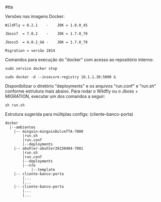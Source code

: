 #tta

Versões nas imagens Docker:

	WildFly = 8.2.1	   -	JDK = 1.8.0_45

	Jboss7  = 7.0.2    - 	JDK = 1.7.0_79
	
	Jboss5  = 4.0.2_GA -    JDK = 1.7.0_79
	
	Migration = versão 2014


Comandos para execução do "docker" com acesso ao repositório interno:
	
	sudo service docker stop
	
	sudo docker -d --insecure-registry 10.1.1.30:5000 &
	
	
Disponibilizar o diretório "deployments" e os arquivos "run.conf" e "run.sh" conforme estrutura mais abaixo. Para rodar o Wildfly ou o Jboss + MIGRATION, executar um dos comandos a seguir:

	sh run.sh
	
Estrutura sugerida para múltiplas configs: (cliente-banco-porta)

	docker
	  |--ambientes
	    |-- mingxin-mingxinDulceTTA-7000
	  		|run.sh
			|run.conf
	  		|--deployments
	    |-- abuhler-abuhler20150404-7001
	  		|run.sh
			|run.conf
	  		|--deployments
	  		|--nfe
	  	   		|--template
	    |-- cliente-banco-porta
			|...
			|...
	    |-- cliente-banco-porta
			|...
			|...

